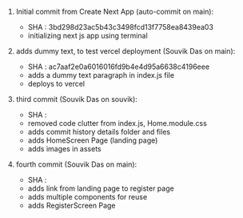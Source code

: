 1. Initial commit from Create Next App (auto-commit on main):

   - SHA : 3bd298d23ac5b43c3498fcd13f7758ea8439ea03
   - initializing next js app using terminal

2. adds dummy text, to test vercel deployment (Souvik Das on main):

   - SHA : ac7aaf2e0a6016016fd9b4e4d95a6638c4196eee
   - adds a dummy text paragraph in index.js file
   - deploys to vercel

3. third commit (Souvik Das on souvik):

   - SHA :
   - removed code clutter from index.js, Home.module.css
   - adds commit history details folder and files
   - adds HomeScreen Page (landing page)
   - adds images in assets

4. fourth commit (Souvik Das on main):
   - SHA :
   - adds link from landing page to register page
   - adds multiple components for reuse
   - adds RegisterScreen Page
